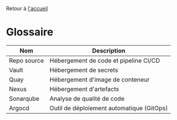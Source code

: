 Retour à [l'accueil](README.md)
# Glossaire

| Nom            | Description                               |
| -------------- | ----------------------------------------- |
| Repo source    | Hébergement de code et pipeline CI/CD     |
| Vault          | Hébergement de secrets                    |
| Quay           | Hébergement d'image de conteneur          |
| Nexus          | Hébergement d'artefacts                   |
| Sonarqube      | Analyse de qualité de code                |
| Argocd         | Outil de déploiement automatique (GitOps) |
